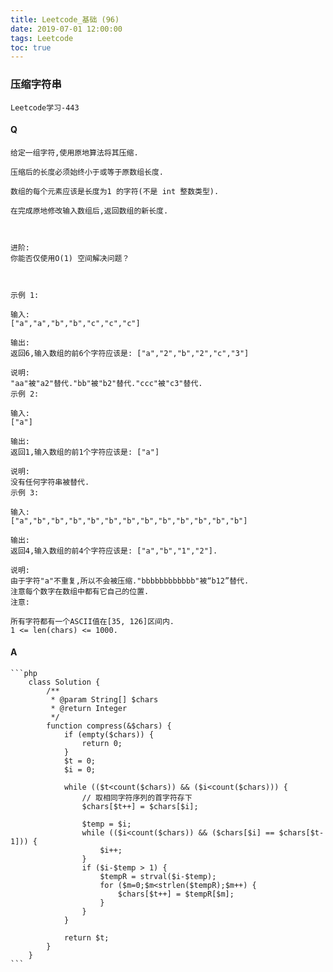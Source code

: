 ```yaml
---
title: Leetcode_基础 (96)
date: 2019-07-01 12:00:00
tags: Leetcode
toc: true
---
```


### 压缩字符串
    Leetcode学习-443

<!-- more -->

#### Q
    给定一组字符,使用原地算法将其压缩.

    压缩后的长度必须始终小于或等于原数组长度.

    数组的每个元素应该是长度为1 的字符(不是 int 整数类型).

    在完成原地修改输入数组后,返回数组的新长度.

     

    进阶: 
    你能否仅使用O(1) 空间解决问题？

     

    示例 1: 

    输入: 
    ["a","a","b","b","c","c","c"]

    输出: 
    返回6,输入数组的前6个字符应该是: ["a","2","b","2","c","3"]

    说明: 
    "aa"被"a2"替代."bb"被"b2"替代."ccc"被"c3"替代.
    示例 2: 

    输入: 
    ["a"]

    输出: 
    返回1,输入数组的前1个字符应该是: ["a"]

    说明: 
    没有任何字符串被替代.
    示例 3: 

    输入: 
    ["a","b","b","b","b","b","b","b","b","b","b","b","b"]

    输出: 
    返回4,输入数组的前4个字符应该是: ["a","b","1","2"].

    说明: 
    由于字符"a"不重复,所以不会被压缩."bbbbbbbbbbbb"被“b12”替代.
    注意每个数字在数组中都有它自己的位置.
    注意: 

    所有字符都有一个ASCII值在[35, 126]区间内.
    1 <= len(chars) <= 1000.

#### A
    ```php
        class Solution {
            /**
             * @param String[] $chars
             * @return Integer
             */
            function compress(&$chars) {
                if (empty($chars)) {
                    return 0;
                }
                $t = 0;
                $i = 0;
                
                while (($t<count($chars)) && ($i<count($chars))) {
                    // 取相同字符序列的首字符存下
                    $chars[$t++] = $chars[$i];
                    
                    $temp = $i;
                    while (($i<count($chars)) && ($chars[$i] == $chars[$t-1])) {
                        $i++; 
                    }
                    if ($i-$temp > 1) {
                        $tempR = strval($i-$temp);
                        for ($m=0;$m<strlen($tempR);$m++) {
                            $chars[$t++] = $tempR[$m];
                        }
                    }
                }
                
                return $t;
            }
        }
    ```
